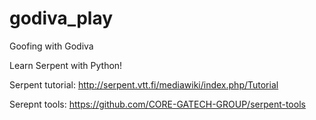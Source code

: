 # godiva_play
Goofing with Godiva

Learn Serpent with Python!

Serpent tutorial: http://serpent.vtt.fi/mediawiki/index.php/Tutorial

Serepnt tools: https://github.com/CORE-GATECH-GROUP/serpent-tools
